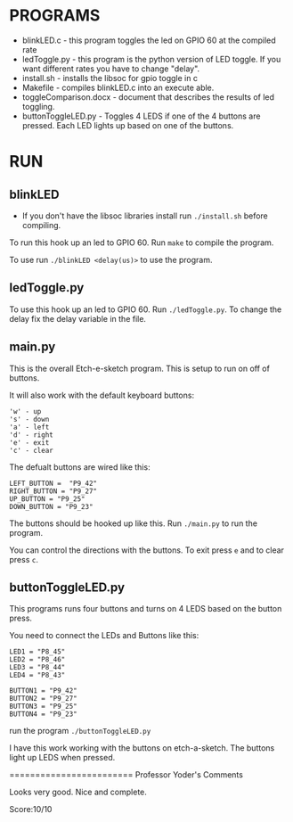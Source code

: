 # PROGRAMS
* blinkLED.c - this program toggles the led on GPIO 60 at the compiled rate
* ledToggle.py - this program is the python version of LED toggle. 
                    If you want different rates you have to change "delay".
* install.sh - installs the libsoc for gpio toggle in c
* Makefile - compiles blinkLED.c into an execute able.
* toggleComparison.docx - document that describes the results of led toggling.
* buttonToggleLED.py - Toggles 4 LEDS if one of the 4 buttons are pressed. Each
                        LED lights up based on one of the buttons.

# RUN
## blinkLED
* If you don't have the libsoc libraries install run `./install.sh` before compiling.

To run this hook up an led to GPIO 60. Run `make` to compile the program.

To use run `./blinkLED <delay(us)>` to use the program.

## ledToggle.py
To use this hook up an led to GPIO 60. Run `./ledToggle.py`. To change the delay
fix the delay variable in the file.

## main.py
This is the overall Etch-e-sketch program. This is setup to run on off of buttons. 

It will also work with the default keyboard buttons:
```
'w' - up
's' - down
'a' - left
'd' - right
'e' - exit
'c' - clear
```

The defualt buttons are wired like this:
```
LEFT_BUTTON =  "P9_42"
RIGHT_BUTTON = "P9_27"
UP_BUTTON = "P9_25"
DOWN_BUTTON = "P9_23"
```
The buttons should be hooked up like this. Run `./main.py` to run the program.

You can control the directions with the buttons. To exit press `e` and to clear
press `c`.

## buttonToggleLED.py
This programs runs four buttons and turns on 4 LEDS based on the button press.

You need to connect the LEDs and Buttons like this:
```
LED1 = "P8_45"
LED2 = "P8_46"
LED3 = "P8_44"
LED4 = "P8_43"

BUTTON1 = "P9_42"
BUTTON2 = "P9_27"
BUTTON3 = "P9_25"
BUTTON4 = "P9_23"
```

run the program `./buttonToggleLED.py`

I have this work working with the buttons on etch-a-sketch. The buttons light up LEDS when pressed.


========================
Professor Yoder's Comments

Looks very good.  Nice and complete.

Score:10/10